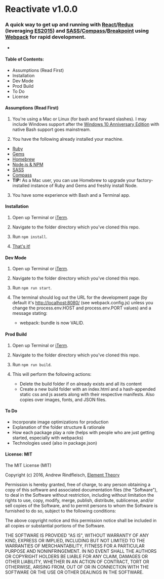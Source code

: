 # Reactivate v1.0.0

### A quick way to get up and running with [React](https://facebook.github.io/react/docs/getting-started.html)/[Redux](http://redux.js.org/docs/basics/UsageWithReact.html) (leveraging [ES2015](https://babeljs.io/docs/learn-es2015/)) and [SASS](http://sass-lang.com/documentation/file.SASS_REFERENCE.html)/[Compass](http://compass-style.org/help/)/[Breakpoint](http://breakpoint-sass.com/) using [Webpack](https://webpack.github.io/docs/) for rapid development. 
-



#### Table of Contents:
* Assumptions (Read First)
* Installation
* Dev Mode
* Prod Build
* To Do
* License



#### Assumptions (Read First)

1. You're using a Mac or Linux (for bash and forward slashes). I may include Windows support after the [Windows 10 Anniversary Edition](https://blogs.windows.com/buildingapps/2016/03/30/run-bash-on-ubuntu-on-windows/) with native Bash support goes mainstream.

2. You have the following already installed your machine.
  * [Ruby](https://www.ruby-lang.org/en/downloads/)
  * [Gems](https://rubygems.org/pages/download)
  * [Homebrew](http://brew.sh/)
  * [Node.js & NPM](https://nodejs.org/en/download/)
  * [SASS](http://sass-lang.com/install)
  * [Compass](http://compass-style.org/install/)
  * **TIP:** As a Mac user, you can use Homebrew to upgrade your factory-installed instance of Ruby and Gems and freshly install Node.

3. You have some experience with Bash and a Terminal app.



#### Installation

1. Open up Terminal or [iTerm](https://www.iterm2.com/downloads.html).

2. Navigate to the folder directory which you've cloned this repo.

3. Run ```npm install```.

4. [That's it!](https://i.imgur.com/pKmhDHq.gifv)


#### Dev Mode

1. Open up Terminal or [iTerm](https://www.iterm2.com/downloads.html).

2. Navigate to the folder directory which you've cloned this repo.

3. Run ```npm run start```.

4. The terminal should log out the URL for the development page (by default it's [http://localhost:8080/](http://localhost:8080/) (see webpack.config.js) unless you change the process.env.HOST and process.env.PORT values) and a message stating:
	* webpack: bundle is now VALID.


#### Prod Build

1. Open up Terminal or [iTerm](https://www.iterm2.com/downloads.html).

2. Navigate to the folder directory which you've cloned this repo.

3. Run ```npm run build```.

4. This will perform the following actions:
	* Delete the build folder if on already exists and all its content
	* Create a new build folder with an index.html and a hash-appended static css and js assets along with their respective manifests.  Also copies over images, fonts, and JSON files.



#### To Do
* Incorporate image optimizations for production
* Explanation of the folder structure & rationale
* How each package play a role (helps with people who are just getting started, especially with webpacks)
* Technologies used (also in package.json)



#### License: MIT

The MIT License (MIT)

Copyright (c) 2016, Andrew Rindfleisch, [Element Theory](http://www.elementtheory.com)

Permission is hereby granted, free of charge, to any person obtaining a copy of this software and associated documentation files (the "Software"), to deal in the Software without restriction, including without limitation the rights to use, copy, modify, merge, publish, distribute, sublicense, and/or sell copies of the Software, and to permit persons to whom the Software is furnished to do so, subject to the following conditions:

The above copyright notice and this permission notice shall be included in all copies or substantial portions of the Software.

THE SOFTWARE IS PROVIDED "AS IS", WITHOUT WARRANTY OF ANY KIND, EXPRESS OR IMPLIED, INCLUDING BUT NOT LIMITED TO THE WARRANTIES OF MERCHANTABILITY, FITNESS FOR A PARTICULAR PURPOSE AND NONINFRINGEMENT. IN NO EVENT SHALL THE AUTHORS OR COPYRIGHT HOLDERS BE LIABLE FOR ANY CLAIM, DAMAGES OR OTHER LIABILITY, WHETHER IN AN ACTION OF CONTRACT, TORT OR OTHERWISE, ARISING FROM, OUT OF OR IN CONNECTION WITH THE SOFTWARE OR THE USE OR OTHER DEALINGS IN THE SOFTWARE.
